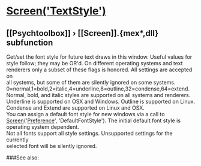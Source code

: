 # [Screen('TextStyle')](Screen-TextStyle) 
## [[Psychtoolbox]] &#8250; [[Screen]].{mex*,dll} subfunction


Get/set the font style for future text draws in this window. Useful values for  
style follow; they may be OR'd. On different operating systems and text  
renderers only a subset of these flags is honored. All settings are accepted on  
all systems, but some of them are silently ignored on some systems.  
0=normal,1=bold,2=italic,4=underline,8=outline,32=condense,64=extend.  
Normal, bold, and italic styles are supported on all systems and renderers.  
Underline is supported on OSX and Windows. Outline is supported on Linux.  
Condense and Extend are supported on Linux and OSX.  
You can assign a default font style for new windows via a call to  
[Screen](Screen)('[Preference](Preference)', 'DefaultFontStyle'). The initial default font style is  
operating system dependent.  
Not all fonts support all style settings. Unsupported settings for the currently  
selected font will be silently ignored.  


###See also:

